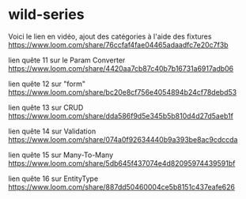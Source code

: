 # wild-series

Voici le lien en vidéo, ajout des catégories à l'aide des fixtures
https://www.loom.com/share/76ccfaf4fae04465adaadfc7e20c7f3b

lien quête 11 sur le Param Converter
https://www.loom.com/share/4420aa7cb87c40b7b16731a6917adb06

lien quête 12 sur "form"
https://www.loom.com/share/bc20e8cf756e4054894b24cf78debd53

lien quête 13 sur CRUD
https://www.loom.com/share/dda586f9d5e345b5b810d4d27d5aeb1f

lien quête 14 sur Validation
https://www.loom.com/share/074a0f92634440b9a393be8ac9cdccda

lien quête 15 sur Many-To-Many
https://www.loom.com/share/5db645f437074e4d82095974439591bf

lien quête 16 sur EntityType
https://www.loom.com/share/887dd50460004ce5b8151c437eafe626
